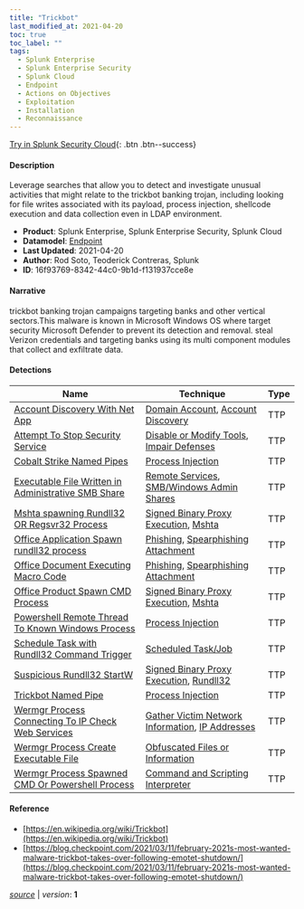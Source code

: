 ```yaml
---
title: "Trickbot"
last_modified_at: 2021-04-20
toc: true
toc_label: ""
tags:
  - Splunk Enterprise
  - Splunk Enterprise Security
  - Splunk Cloud
  - Endpoint
  - Actions on Objectives
  - Exploitation
  - Installation
  - Reconnaissance
---
```


[Try in Splunk Security Cloud](https://www.splunk.com/en_us/cyber-security.html){: .btn .btn--success}

#### Description

Leverage searches that allow you to detect and investigate unusual activities that might relate to the trickbot banking trojan, including looking for file writes associated with its payload, process injection, shellcode execution and data collection even in LDAP environment.

- **Product**: Splunk Enterprise, Splunk Enterprise Security, Splunk Cloud
- **Datamodel**: [Endpoint](https://docs.splunk.com/Documentation/CIM/latest/User/Endpoint)
- **Last Updated**: 2021-04-20
- **Author**: Rod Soto, Teoderick Contreras, Splunk
- **ID**: 16f93769-8342-44c0-9b1d-f131937cce8e

#### Narrative

trickbot banking trojan campaigns targeting banks and other vertical sectors.This malware is known in Microsoft Windows OS where target security Microsoft Defender to prevent its detection and removal. steal Verizon credentials and targeting banks using its multi component modules that collect and exfiltrate data.

#### Detections

| Name        | Technique   | Type         |
| ----------- | ----------- |--------------|
| [Account Discovery With Net App](/endpoint/account_discovery_with_net_app/) | [Domain Account](/tags/#domain-account), [Account Discovery](/tags/#account-discovery)| TTP |
| [Attempt To Stop Security Service](/endpoint/attempt_to_stop_security_service/) | [Disable or Modify Tools](/tags/#disable-or-modify-tools), [Impair Defenses](/tags/#impair-defenses)| TTP |
| [Cobalt Strike Named Pipes](/endpoint/cobalt_strike_named_pipes/) | [Process Injection](/tags/#process-injection)| TTP |
| [Executable File Written in Administrative SMB Share](/endpoint/executable_file_written_in_administrative_smb_share/) | [Remote Services](/tags/#remote-services), [SMB/Windows Admin Shares](/tags/#smb/windows-admin-shares)| TTP |
| [Mshta spawning Rundll32 OR Regsvr32 Process](/endpoint/mshta_spawning_rundll32_or_regsvr32_process/) | [Signed Binary Proxy Execution](/tags/#signed-binary-proxy-execution), [Mshta](/tags/#mshta)| TTP |
| [Office Application Spawn rundll32 process](/endpoint/office_application_spawn_rundll32_process/) | [Phishing](/tags/#phishing), [Spearphishing Attachment](/tags/#spearphishing-attachment)| TTP |
| [Office Document Executing Macro Code](/endpoint/office_document_executing_macro_code/) | [Phishing](/tags/#phishing), [Spearphishing Attachment](/tags/#spearphishing-attachment)| TTP |
| [Office Product Spawn CMD Process](/endpoint/office_product_spawn_cmd_process/) | [Signed Binary Proxy Execution](/tags/#signed-binary-proxy-execution), [Mshta](/tags/#mshta)| TTP |
| [Powershell Remote Thread To Known Windows Process](/endpoint/powershell_remote_thread_to_known_windows_process/) | [Process Injection](/tags/#process-injection)| TTP |
| [Schedule Task with Rundll32 Command Trigger](/endpoint/schedule_task_with_rundll32_command_trigger/) | [Scheduled Task/Job](/tags/#scheduled-task/job)| TTP |
| [Suspicious Rundll32 StartW](/endpoint/suspicious_rundll32_startw/) | [Signed Binary Proxy Execution](/tags/#signed-binary-proxy-execution), [Rundll32](/tags/#rundll32)| TTP |
| [Trickbot Named Pipe](/endpoint/trickbot_named_pipe/) | [Process Injection](/tags/#process-injection)| TTP |
| [Wermgr Process Connecting To IP Check Web Services](/endpoint/wermgr_process_connecting_to_ip_check_web_services/) | [Gather Victim Network Information](/tags/#gather-victim-network-information), [IP Addresses](/tags/#ip-addresses)| TTP |
| [Wermgr Process Create Executable File](/endpoint/wermgr_process_create_executable_file/) | [Obfuscated Files or Information](/tags/#obfuscated-files-or-information)| TTP |
| [Wermgr Process Spawned CMD Or Powershell Process](/endpoint/wermgr_process_spawned_cmd_or_powershell_process/) | [Command and Scripting Interpreter](/tags/#command-and-scripting-interpreter)| TTP |

#### Reference

* [https://en.wikipedia.org/wiki/Trickbot](https://en.wikipedia.org/wiki/Trickbot)
* [https://blog.checkpoint.com/2021/03/11/february-2021s-most-wanted-malware-trickbot-takes-over-following-emotet-shutdown/](https://blog.checkpoint.com/2021/03/11/february-2021s-most-wanted-malware-trickbot-takes-over-following-emotet-shutdown/)



[*source*](https://github.com/splunk/security_content/tree/develop/stories/trickbot.yml) \| *version*: **1**